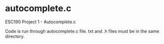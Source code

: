 # autocomplete.c
ESC190 Project 1 - Autocomplete.c

Code is run through autocomplete.c file. txt and .h files must be in the same directory.
